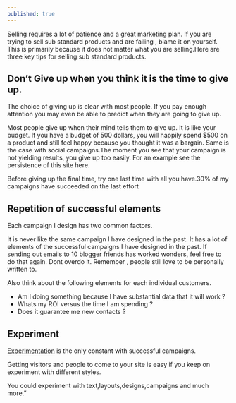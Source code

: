 ```yaml
---
published: true
---
```

Selling requires a lot of patience and a great marketing plan. If you are trying to sell sub standard products and are failing , blame it on yourself. This is primarily because it does not matter what you are selling.Here are three key tips for selling sub standard products.

Don’t Give up when you think it is the time to give up.
-------------------------------------------------------

The choice of giving up is clear with most people. If you pay enough attention you may even be able to predict when they are going to give up.

Most people give up when their mind tells them to give up. It is like your budget. If you have a budget of 500 dollars, you will happily spend $500 on a product and still feel happy because you thought it was a bargain. Same is the case with social campaigns.The moment you see that your campaign is not yielding results, you give up too easily. For an example see the persistence of this site here.

Before giving up the final time, try one last time with all you have.30% of my campaigns have succeeded on the last effort

Repetition of successful elements
---------------------------------

Each campaign I design has two common factors.

It is never like the same campaign I have designed in the past.
It has a lot of elements of the successful campaigns I have designed in the past.
If sending out emails to 10 blogger friends has worked wonders, feel free to do that again. Dont overdo it. Remember , people still love to be personally written to.

Also think about the following elements for each individual customers.

 - Am I doing something because I have substantial data that it will
   work ?
 - Whats my ROI versus the time I am spending ?
 - Does it guarantee me new contacts ?

Experiment
----------

[Experimentation](https://xkcd.com/507/) is the only constant with successful campaigns.

Getting visitors and people to come to your site is easy if you keep on experiment with different styles.

You could experiment with text,layouts,designs,campaigns and much more.”
